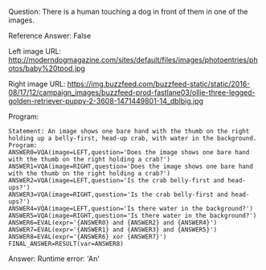 Question: There is a human touching a dog in front of them in one of the images.

Reference Answer: False

Left image URL: http://moderndogmagazine.com/sites/default/files/images/photoentries/photos/baby%20tpod.jpg

Right image URL: https://img.buzzfeed.com/buzzfeed-static/static/2016-08/17/12/campaign_images/buzzfeed-prod-fastlane03/ollie-three-legged-golden-retriever-puppy-2-3608-1471449801-14_dblbig.jpg

Program:

```
Statement: An image shows one bare hand with the thumb on the right holding up a belly-first, head-up crab, with water in the background.
Program:
ANSWER0=VQA(image=LEFT,question='Does the image shows one bare hand with the thumb on the right holding a crab?')
ANSWER1=VQA(image=RIGHT,question='Does the image shows one bare hand with the thumb on the right holding a crab?')
ANSWER2=VQA(image=LEFT,question='Is the crab belly-first and head-ups?')
ANSWER3=VQA(image=RIGHT,question='Is the crab belly-first and head-ups?')
ANSWER4=VQA(image=LEFT,question='Is there water in the background?')
ANSWER5=VQA(image=RIGHT,question='Is there water in the background?')
ANSWER6=EVAL(expr='{ANSWER0} and {ANSWER2} and {ANSWER4}')
ANSWER7=EVAL(expr='{ANSWER1} and {ANSWER3} and {ANSWER5}')
ANSWER8=EVAL(expr='{ANSWER6} xor {ANSWER7}')
FINAL_ANSWER=RESULT(var=ANSWER8)
```
Answer: Runtime error: 'An'

